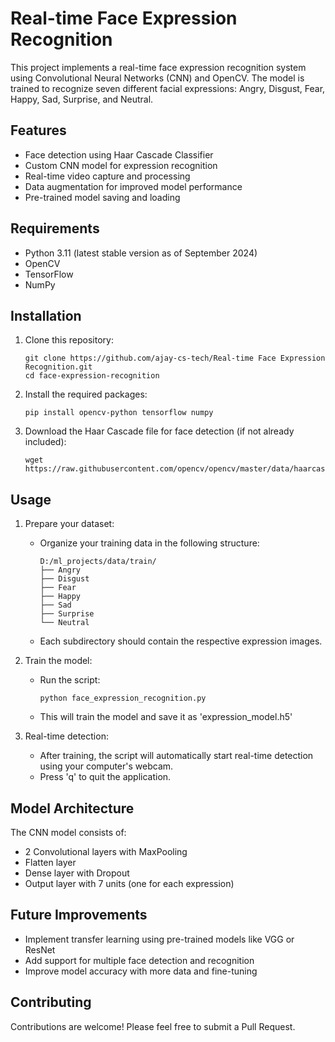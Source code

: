 # Real-time Face Expression Recognition

This project implements a real-time face expression recognition system using Convolutional Neural Networks (CNN) and OpenCV. The model is trained to recognize seven different facial expressions: Angry, Disgust, Fear, Happy, Sad, Surprise, and Neutral.

## Features

- Face detection using Haar Cascade Classifier
- Custom CNN model for expression recognition
- Real-time video capture and processing
- Data augmentation for improved model performance
- Pre-trained model saving and loading

## Requirements

- Python 3.11 (latest stable version as of September 2024)
- OpenCV
- TensorFlow
- NumPy

## Installation

1. Clone this repository:
   ```
   git clone https://github.com/ajay-cs-tech/Real-time Face Expression Recognition.git
   cd face-expression-recognition
   ```

2. Install the required packages:
   ```
   pip install opencv-python tensorflow numpy
   ```

3. Download the Haar Cascade file for face detection (if not already included):
   ```
   wget https://raw.githubusercontent.com/opencv/opencv/master/data/haarcascades/haarcascade_frontalface_default.xml
   ```

## Usage

1. Prepare your dataset:
   - Organize your training data in the following structure:
     ```
     D:/ml_projects/data/train/
     ├── Angry
     ├── Disgust
     ├── Fear
     ├── Happy
     ├── Sad
     ├── Surprise
     └── Neutral
     ```
   - Each subdirectory should contain the respective expression images.

2. Train the model:
   - Run the script:
     ```
     python face_expression_recognition.py
     ```
   - This will train the model and save it as 'expression_model.h5'

3. Real-time detection:
   - After training, the script will automatically start real-time detection using your computer's webcam.
   - Press 'q' to quit the application.

## Model Architecture

The CNN model consists of:
- 2 Convolutional layers with MaxPooling
- Flatten layer
- Dense layer with Dropout
- Output layer with 7 units (one for each expression)

## Future Improvements

- Implement transfer learning using pre-trained models like VGG or ResNet
- Add support for multiple face detection and recognition
- Improve model accuracy with more data and fine-tuning

## Contributing

Contributions are welcome! Please feel free to submit a Pull Request.
